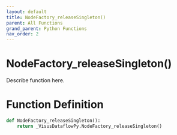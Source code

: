 ```yaml
---
layout: default
title: NodeFactory_releaseSingleton()
parent: All Functions
grand_parent: Python Functions
nav_order: 2
---
```


# NodeFactory_releaseSingleton()

Describe function here.

# Function Definition

```python
def NodeFactory_releaseSingleton():
    return _VisusDataflowPy.NodeFactory_releaseSingleton()
```
